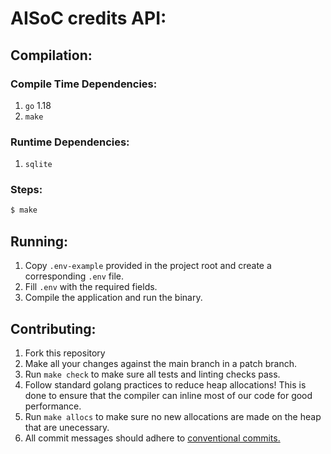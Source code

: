# AISoC credits API:

## Compilation:

### Compile Time Dependencies:

1. `go` 1.18
1. `make`

### Runtime Dependencies:

1. `sqlite`

### Steps:

```bash
$ make
```

## Running:

1. Copy `.env-example` provided in the project root and create a corresponding `.env` file.
1. Fill `.env` with the required fields.
1. Compile the application and run the binary.

## Contributing:

1. Fork this repository
1. Make all your changes against the main branch in a patch branch.
1. Run `make check` to make sure all tests and linting checks pass.
1. Follow standard golang practices to reduce heap allocations! This is done to ensure that the compiler can inline most of our code for good performance.
1. Run `make allocs` to make sure no new allocations are made on the heap that are unecessary.
1. All commit messages should adhere to [conventional commits.](https://www.conventionalcommits.org/en/v1.0.0/)
